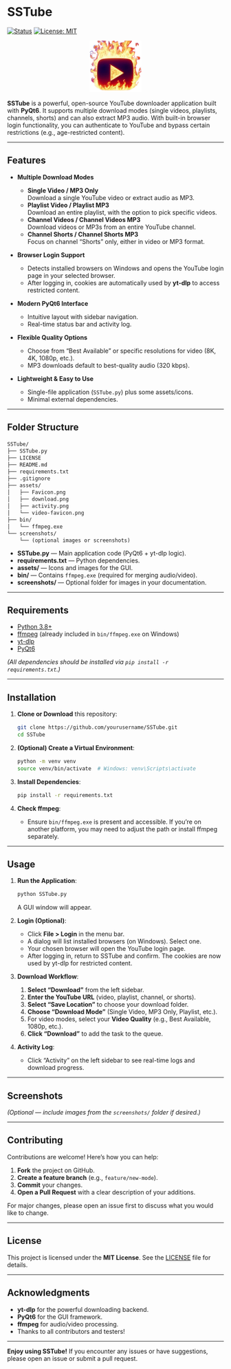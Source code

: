 # SSTube

[![Status](https://img.shields.io/badge/status-active-47c219.svg)](#) [![License: MIT](https://img.shields.io/badge/License-MIT-yellow.svg)](LICENSE)

<p align="center">
  <img src="assets/Favicon.png" width="120" height="120" alt="SSTube Icon" />
</p>

**SSTube** is a powerful, open-source YouTube downloader application built with **PyQt6**. It supports multiple download modes (single videos, playlists, channels, shorts) and can also extract MP3 audio. With built-in browser login functionality, you can authenticate to YouTube and bypass certain restrictions (e.g., age-restricted content).

---

## Features

- **Multiple Download Modes**
  - **Single Video / MP3 Only**  
    Download a single YouTube video or extract audio as MP3.
  - **Playlist Video / Playlist MP3**  
    Download an entire playlist, with the option to pick specific videos.
  - **Channel Videos / Channel Videos MP3**  
    Download videos or MP3s from an entire YouTube channel.
  - **Channel Shorts / Channel Shorts MP3**  
    Focus on channel “Shorts” only, either in video or MP3 format.

- **Browser Login Support**  
  - Detects installed browsers on Windows and opens the YouTube login page in your selected browser.
  - After logging in, cookies are automatically used by **yt-dlp** to access restricted content.

- **Modern PyQt6 Interface**  
  - Intuitive layout with sidebar navigation.
  - Real-time status bar and activity log.

- **Flexible Quality Options**  
  - Choose from “Best Available” or specific resolutions for video (8K, 4K, 1080p, etc.).
  - MP3 downloads default to best-quality audio (320 kbps).

- **Lightweight & Easy to Use**  
  - Single-file application (`SSTube.py`) plus some assets/icons.
  - Minimal external dependencies.

---

## Folder Structure

```
SSTube/
├── SSTube.py
├── LICENSE
├── README.md
├── requirements.txt
├── .gitignore
├── assets/
│   ├── Favicon.png
│   ├── download.png
│   ├── activity.png
│   └── video-favicon.png
├── bin/
│   └── ffmpeg.exe
└── screenshots/
    └── (optional images or screenshots)
```

- **SSTube.py** — Main application code (PyQt6 + yt-dlp logic).  
- **requirements.txt** — Python dependencies.  
- **assets/** — Icons and images for the GUI.  
- **bin/** — Contains `ffmpeg.exe` (required for merging audio/video).  
- **screenshots/** — Optional folder for images in your documentation.

---

## Requirements

- [Python 3.8+](https://www.python.org/downloads/)  
- [ffmpeg](https://ffmpeg.org/) (already included in `bin/ffmpeg.exe` on Windows)  
- [yt-dlp](https://github.com/yt-dlp/yt-dlp)  
- [PyQt6](https://pypi.org/project/PyQt6/)  

*(All dependencies should be installed via `pip install -r requirements.txt`.)*

---

## Installation

1. **Clone or Download** this repository:
   ```bash
   git clone https://github.com/yourusername/SSTube.git
   cd SSTube
   ```

2. **(Optional) Create a Virtual Environment**:
   ```bash
   python -m venv venv
   source venv/bin/activate  # Windows: venv\Scripts\activate
   ```

3. **Install Dependencies**:
   ```bash
   pip install -r requirements.txt
   ```

4. **Check ffmpeg**:
   - Ensure `bin/ffmpeg.exe` is present and accessible. If you’re on another platform, you may need to adjust the path or install ffmpeg separately.

---

## Usage

1. **Run the Application**:
   ```bash
   python SSTube.py
   ```
   A GUI window will appear.

2. **Login (Optional)**:
   - Click **File > Login** in the menu bar.
   - A dialog will list installed browsers (on Windows). Select one.
   - Your chosen browser will open the YouTube login page.
   - After logging in, return to SSTube and confirm. The cookies are now used by yt-dlp for restricted content.

3. **Download Workflow**:
   1. **Select “Download”** from the left sidebar.  
   2. **Enter the YouTube URL** (video, playlist, channel, or shorts).  
   3. **Select “Save Location”** to choose your download folder.  
   4. **Choose “Download Mode”** (Single Video, MP3 Only, Playlist, etc.).  
   5. For video modes, select your **Video Quality** (e.g., Best Available, 1080p, etc.).  
   6. **Click “Download”** to add the task to the queue.  

4. **Activity Log**:
   - Click “Activity” on the left sidebar to see real-time logs and download progress.

---

## Screenshots

*(Optional — include images from the `screenshots/` folder if desired.)*

---

## Contributing

Contributions are welcome! Here’s how you can help:

1. **Fork** the project on GitHub.  
2. **Create a feature branch** (e.g., `feature/new-mode`).  
3. **Commit** your changes.  
4. **Open a Pull Request** with a clear description of your additions.

For major changes, please open an issue first to discuss what you would like to change.

---

## License

This project is licensed under the **MIT License**. See the [LICENSE](LICENSE) file for details.

---

## Acknowledgments

- **yt-dlp** for the powerful downloading backend.  
- **PyQt6** for the GUI framework.  
- **ffmpeg** for audio/video processing.  
- Thanks to all contributors and testers!

---

**Enjoy using SSTube!** If you encounter any issues or have suggestions, please open an issue or submit a pull request. 
